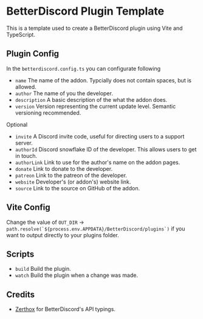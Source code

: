 # BetterDiscord Plugin Template

This is a template used to create a BetterDiscord plugin using Vite and TypeScript.

## Plugin Config

In the `betterdiscord.config.ts` you can configurate following

- `name` The name of the addon. Typcially does not contain spaces, but is allowed.
- `author` The name of you the developer.
- `description` A basic description of the what the addon does.
- `version` Version representing the current update level. Semantic versioning recommended.

Optional

- `invite` A Discord invite code, useful for directing users to a support server.
- `authorId` Discord snowflake ID of the developer. This allows users to get in touch.
- `authorLink` Link to use for the author's name on the addon pages.
- `donate` Link to donate to the developer.
- `patreon` Link to the patreon of the developer.
- `website` Developer's (or addon's) website link.
- `source` Link to the source on GitHub of the addon.

## Vite Config

Change the value of `OUT_DIR` -> `` path.resolve(`${process.env.APPDATA}/BetterDiscord/plugins`) `` if you want to output directly to your plugins folder.

## Scripts

- `build` Build the plugin.
- `watch` Build the plugin when a change was made.

## Credits

- [Zerthox](https://github.com/Zerthox) for BetterDiscord's API typings.
